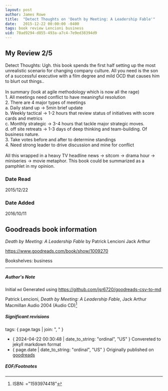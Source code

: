 ```yaml
---
layout: post
author: James Rowe
title:  "Detect Thoughts on 'Death by Meeting: A Leadership Fable'"
date:   2015-12-22 00:00:00 -0400
tags: book review Lencioni business
uid: 70ad9294-d855-493a-a7c4-7e9ed38394d9
---
```


<!-- highly dependent on how you personally use jekyll templates, and how you want this to show up -->

## My Review 2/5

Detect Thoughts: Ugh. this book spends the first half setting up the most unrealistic scenario for changing company culture. All you need is the son of a successful executive with a film degree and mild OCD that causes him to blurt out things..<br/><br/>In summary (look at agile methodology which is now all the rage)<br/>1. All meetings need conflict to have meaningful resolution<br/>2. There are 4 major types of meetings<br/>  a. Daily stand up -> 5min brief update<br/>  b. Weekly tactical -> 1-2 hours that review status of initiatives with score cards and metrics<br/>  c. Monthly strategic -> 3-4 hours that tackle major strategic moves.<br/>  d. off site retreats -> 1-3 days of deep thinking and team-building. Of business nature.<br/>3. Take votes before and after to determine standings<br/>4. Need strong leader to drive discussion and mine for conflict<br/><br/>All this wrapped in a heavy TV headline news -> sitcom -> drama hour -> miniseries -> movie metaphor. This book could be summarized as a pamphlet in my opinion.

### Date Read
2015/12/22

### Date Added
2016/10/11

## Goodreads book information

*Death by Meeting: A Leadership Fable* by Patrick Lencioni
Jack Arthur

https://www.goodreads.com/book/show/1009270

Bookshelves: business

---

##### Author's Note

Initial `md` Generated using https://github.com/jsr6720/goodreads-csv-to-md

Patrick Lencioni, *Death by Meeting: A Leadership Fable*, Jack Arthur Macmillan Audio 2004 (Audio CD)[^1]

##### Significant revisions

tags: { page.tags | join: ", " } <!-- todo move this somewhere -->

- { 2024-04-22 00:30:48 | date_to_string: "ordinal", "US" } Convereted to jekyll markdown format 
- { page.date | date_to_string: "ordinal", "US" } Originally published on [goodreads](https://www.goodreads.com)

##### EOF/Footnotes

[^1]: ISBN: ="1593974418"